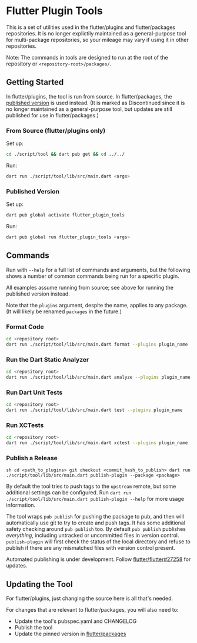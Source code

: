 # Flutter Plugin Tools

This is a set of utilities used in the flutter/plugins and flutter/packages
repositories. It is no longer explictily maintained as a general-purpose tool
for multi-package repositories, so your mileage may vary if using it in other
repositories.

Note: The commands in tools are designed to run at the root of the repository or `<repository-root>/packages/`.

## Getting Started

In flutter/plugins, the tool is run from source. In flutter/packages, the
[published version](https://pub.dev/packages/flutter_plugin_tools) is used
instead. (It is marked as Discontinued since it is no longer maintained as
a general-purpose tool, but updates are still published for use in
flutter/packages.)

### From Source (flutter/plugins only)

Set up:

```sh
cd ./script/tool && dart pub get && cd ../../
```

Run:

```sh
dart run ./script/tool/lib/src/main.dart <args>
```

### Published Version

Set up:

```sh
dart pub global activate flutter_plugin_tools
```

Run:

```sh
dart pub global run flutter_plugin_tools <args>
```

## Commands

Run with `--help` for a full list of commands and arguments, but the
following shows a number of common commands being run for a specific plugin.

All examples assume running from source; see above for running the
published version instead.

Note that the `plugins` argument, despite the name, applies to any package.
(It will likely be renamed `packages` in the future.)

### Format Code

```sh
cd <repository root>
dart run ./script/tool/lib/src/main.dart format --plugins plugin_name
```

### Run the Dart Static Analyzer

```sh
cd <repository root>
dart run ./script/tool/lib/src/main.dart analyze --plugins plugin_name
```

### Run Dart Unit Tests

```sh
cd <repository root>
dart run ./script/tool/lib/src/main.dart test --plugins plugin_name
```

### Run XCTests

```sh
cd <repository root>
dart run ./script/tool/lib/src/main.dart xctest --plugins plugin_name
```

### Publish a Release

``sh
cd <path_to_plugins>
git checkout <commit_hash_to_publish>
dart run ./script/tool/lib/src/main.dart publish-plugin --package <package>
``

By default the tool tries to push tags to the `upstream` remote, but some
additional settings can be configured. Run `dart run ./script/tool/lib/src/main.dart publish-plugin --help` for more usage information.

The tool wraps `pub publish` for pushing the package to pub, and then will
automatically use git to try to create and push tags. It has some additional
safety checking around `pub publish` too. By default `pub publish` publishes
_everything_, including untracked or uncommitted files in version control.
`publish-plugin` will first check the status of the local
directory and refuse to publish if there are any mismatched files with version
control present.

Automated publishing is under development. Follow
[flutter/flutter#27258](https://github.com/flutter/flutter/issues/27258)
for updates.

## Updating the Tool

For flutter/plugins, just changing the source here is all that's needed.

For changes that are relevant to flutter/packages, you will also need to:
- Update the tool's pubspec.yaml and CHANGELOG
- Publish the tool
- Update the pinned version in
  [flutter/packages](https://github.com/flutter/packages/blob/master/.cirrus.yml)
